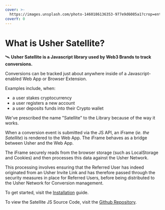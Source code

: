 ```yaml
---
cover: >-
  https://images.unsplash.com/photo-1460186136353-977e9d6085a1?crop=entropy&cs=tinysrgb&fm=jpg&ixid=MnwxOTcwMjR8MHwxfHNlYXJjaHwxfHxzYXRlbGxpdGV8ZW58MHx8fHwxNjU2OTI4OTE4&ixlib=rb-1.2.1&q=80
coverY: 0
---
```


# What is Usher Satellite?

🛰  **Usher Satellite is a Javascript library used by Web3 Brands to track conversions.**

Conversions can be tracked just about anywhere inside of a Javascript-enabled Web App or Browser Extension.

Examples include, when:

* a user stakes cryptocurrency
* a user registers a new account
* a user deposits funds into their Crypto wallet

We've prescribed the name "Satellite" to the Library because of the way it works.

When a conversion event is submitted via the JS API, an iFrame (_ie. the Satellite_) is rendered to the Web App. The iFrame behaves as a bridge between Usher and the Web App.

The iFrame securely reads from the browser storage (such as LocalStorage and Cookies) and then processes this data against the Usher Network.

This processing involves ensuring that the Referred User has indeed originated from an Usher Invite Link and has therefore passed through the security measures in place for Referred Users, before being distributed to the Usher Network for Conversion management.

To get started, visit the [Installation](installation.md) guide.

To view the Satellite JS Source Code, visit the [Github Repository](https://github.com/usherlabs/satellite).
